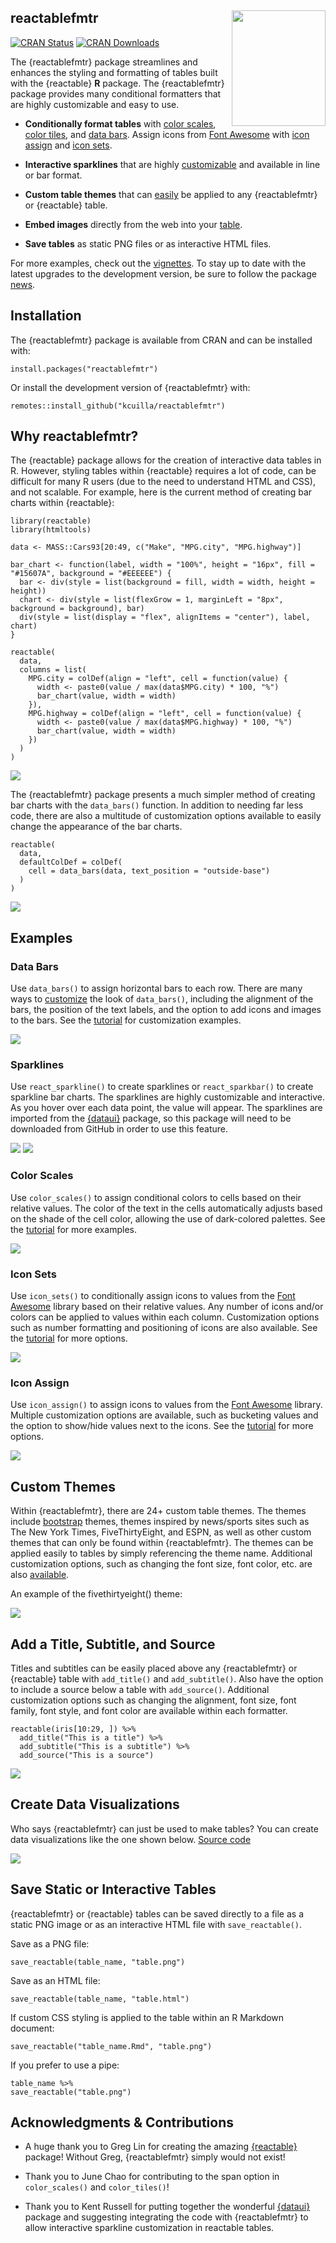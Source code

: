 ## reactablefmtr <a href='https://kcuilla.github.io/reactablefmtr/index.html'><img src="https://raw.githubusercontent.com/kcuilla/reactablefmtr/main/docs/reference/figures/reactablefmtr_hex_logo.png" align="right" width="150" height="185"/>

<!-- badges: start -->
[![CRAN Status](https://www.r-pkg.org/badges/version/reactablefmtr?color=blue)](https://cran.r-project.org/package=reactablefmtr?color=blue)
[![CRAN Downloads](https://cranlogs.r-pkg.org/badges/grand-total/reactablefmtr?color=brightgreen)](https://cranlogs.r-pkg.org/badges/grand-total/reactablefmtr?color=brightgreen)
<!-- badges: end -->

The {reactablefmtr} package streamlines and enhances the styling and formatting of tables built with the {reactable} **R** package. The {reactablefmtr} package provides many conditional formatters that are highly customizable and easy to use.

* **Conditionally format tables** with [color scales](https://kcuilla.github.io/reactablefmtr/articles/color_scales.html), [color tiles](https://kcuilla.github.io/reactablefmtr/articles/color_tiles.html), and [data bars](https://kcuilla.github.io/reactablefmtr/articles/data_bars.html). Assign icons from [Font Awesome](https://fontawesome.com/icons?d=gallery&p=2) with [icon assign](https://kcuilla.github.io/reactablefmtr/articles/icon_assign.html) and [icon sets](https://kcuilla.github.io/reactablefmtr/articles/icon_sets.html).

* **Interactive sparklines** that are highly [customizable](https://kcuilla.github.io/reactablefmtr/articles/sparklines.html) and available in line or bar format.
  
* **Custom table themes** that can [easily](https://kcuilla.github.io/reactablefmtr/articles/themes.html) be applied to any {reactablefmtr} or {reactable} table.
  
* **Embed images** directly from the web into your [table](https://kcuilla.github.io/reactablefmtr/articles/embed_img.html).
  
* **Save tables** as static PNG files or as interactive HTML files.

For more examples, check out the [vignettes](https://kcuilla.github.io/reactablefmtr/articles/). To stay up to date with the latest upgrades to the development version, be sure to follow the package [news](https://kcuilla.github.io/reactablefmtr/news/index.html).

## Installation

The {reactablefmtr} package is available from CRAN and can be installed with:

```{r}
install.packages("reactablefmtr")
```

Or install the development version of {reactablefmtr} with:

```{r}
remotes::install_github("kcuilla/reactablefmtr")
```

## Why reactablefmtr?

The {reactable} package allows for the creation of interactive data tables in R. However, styling tables within {reactable} requires a lot of code, can be difficult for many R users (due to the need to understand HTML and CSS), and not scalable. For example, here is the current method of creating bar charts within {reactable}:

```{r}
library(reactable)
library(htmltools)

data <- MASS::Cars93[20:49, c("Make", "MPG.city", "MPG.highway")]

bar_chart <- function(label, width = "100%", height = "16px", fill = "#15607A", background = "#EEEEEE") {
  bar <- div(style = list(background = fill, width = width, height = height))
  chart <- div(style = list(flexGrow = 1, marginLeft = "8px", background = background), bar)
  div(style = list(display = "flex", alignItems = "center"), label, chart)
}

reactable(
  data,
  columns = list(
    MPG.city = colDef(align = "left", cell = function(value) {
      width <- paste0(value / max(data$MPG.city) * 100, "%")
      bar_chart(value, width = width)
    }),
    MPG.highway = colDef(align = "left", cell = function(value) {
      width <- paste0(value / max(data$MPG.highway) * 100, "%")
      bar_chart(value, width = width)
    })
  )
)
```
<img src="https://raw.githubusercontent.com/kcuilla/reactablefmtr/main/man/figures/reactable_example.JPG" align="center" />

The {reactablefmtr} package presents a much simpler method of creating bar charts with the `data_bars()` function. In addition to needing far less code, there are also a multitude of customization options available to easily change the appearance of the bar charts.

```{r}
reactable(
  data,
  defaultColDef = colDef(
    cell = data_bars(data, text_position = "outside-base")
  )
)
```
<img src="https://raw.githubusercontent.com/kcuilla/reactablefmtr/main/man/figures/reactablefmtr_example.JPG" align="center" />

## Examples

### Data Bars

Use `data_bars()` to assign horizontal bars to each row. There are many ways to [customize](https://kcuilla.github.io/reactablefmtr/reference/data_bars.html) the look of `data_bars()`, including the alignment of the bars, the position of the text labels, and the option to add icons and images to the bars. See the [tutorial](https://kcuilla.github.io/reactablefmtr/articles/data_bars.html) for customization examples. 


<img src="https://raw.githubusercontent.com/kcuilla/reactablefmtr/main/man/figures/data_bars_animated_demo.gif" align="center" />

### Sparklines

Use `react_sparkline()` to create sparklines or `react_sparkbar()` to create sparkline bar charts. The sparklines are highly customizable and interactive. As you hover over each data point, the value will appear. The sparklines are imported from the [{dataui}](https://timelyportfolio.github.io/dataui/index.html) package, so this package will need to be downloaded from GitHub in order to use this feature.
   
<img src="https://raw.githubusercontent.com/kcuilla/reactablefmtr/main/man/figures/sparklinesgif1.gif" algin="center"/>
<img src="https://raw.githubusercontent.com/kcuilla/reactablefmtr/main/man/figures/sparklinesgif2.gif" algin="center"/>

### Color Scales

Use `color_scales()` to assign conditional colors to cells based on their relative values. The color of the text in the cells automatically adjusts based on the shade of the cell color, allowing the use of dark-colored palettes. See the [tutorial](https://kcuilla.github.io/reactablefmtr/articles/color_scales.html) for more examples.

<img src="https://raw.githubusercontent.com/kcuilla/reactablefmtr/main/man/figures/colorscales_heatmap2.gif" align="center"/>


### Icon Sets

Use `icon_sets()` to conditionally assign icons to values from the [Font Awesome](https://fontawesome.com/icons?d=gallery&p=2) library based on their relative values. Any number of icons and/or colors can be applied to values within each column. Customization options such as number formatting and positioning of icons are also available. See the [tutorial](https://kcuilla.github.io/reactablefmtr/articles/icon_sets.html) for more options.


<img src="https://raw.githubusercontent.com/kcuilla/reactablefmtr/main/man/figures/MPGbyCarTypeICONS.png" algin="center"/>
  
 
### Icon Assign

Use `icon_assign()` to assign icons to values from the [Font Awesome](https://fontawesome.com/icons?d=gallery&p=2) library. Multiple customization options are available, such as bucketing values and the option to show/hide values next to the icons. See the [tutorial](https://kcuilla.github.io/reactablefmtr/articles/icon_assign.html) for more options.

<img src="https://raw.githubusercontent.com/kcuilla/reactablefmtr/main/man/figures/5E26F646-AE47-4044-B01D-6BEBF28DD08B.jpeg" align="center" />


## Custom Themes

Within {reactablefmtr}, there are 24+ custom table themes. The themes include [bootstrap](https://bootswatch.com/) themes, themes inspired by news/sports sites such as The New York Times, FiveThirtyEight, and ESPN, as well as other custom themes that can only be found within {reactablefmtr}. The themes can be applied easily to tables by simply referencing the theme name. Additional customization options, such as changing the font size, font color, etc. are also [available](https://kcuilla.github.io/reactablefmtr/articles/themes.html).

An example of the fivethirtyeight() theme:

<img src="https://raw.githubusercontent.com/kcuilla/reactablefmtr/main/man/figures/78A671F4-6705-4EE9-9B49-D29934FFE019.jpeg" align="center" />


## Add a Title, Subtitle, and Source

Titles and subtitles can be easily placed above any {reactablefmtr} or {reactable} table with `add_title()` and `add_subtitle()`. Also have the option to include a source below a table with `add_source()`. Additional customization options such as changing the alignment, font size, font family, font style, and font color are available within each formatter.

```{r}
reactable(iris[10:29, ]) %>%
  add_title("This is a title") %>% 
  add_subtitle("This is a subtitle") %>% 
  add_source("This is a source")
```

<img src="https://raw.githubusercontent.com/kcuilla/reactablefmtr/main/man/figures/README_add_title.png" align="center" />


## Create Data Visualizations

Who says {reactablefmtr} can just be used to make tables? You can create data visualizations like the one shown below. [Source code](https://github.com/kcuilla/Tidy-Tuesday/blob/main/2021_26/park_spending.R) 

<img src="https://raw.githubusercontent.com/kcuilla/Tidy-Tuesday/main/2021_26/park_spending_per_resident.png" align = "center" />


## Save Static or Interactive Tables

{reactablefmtr} or {reactable} tables can be saved directly to a file as a static PNG image or as an interactive HTML file with `save_reactable()`.

Save as a PNG file:

```{r}
save_reactable(table_name, "table.png")
```

Save as an HTML file:

```{r}
save_reactable(table_name, "table.html")
```

If custom CSS styling is applied to the table within an R Markdown document:

```{r}
save_reactable("table_name.Rmd", "table.png")
```

If you prefer to use a pipe:

```{r}
table_name %>%
save_reactable("table.png")
```


## Acknowledgments & Contributions

* A huge thank you to Greg Lin for creating the amazing [{reactable}](https://glin.github.io/reactable/index.html) package! Without Greg, {reactablefmtr} simply would not exist! 

* Thank you to June Chao for contributing to the span option in `color_scales()` and `color_tiles()`!

* Thank you to Kent Russell for putting together the wonderful [{dataui}](https://timelyportfolio.github.io/dataui/index.html) package and suggesting integrating the code with {reactablefmtr} to allow interactive sparkline customization in reactable tables.
